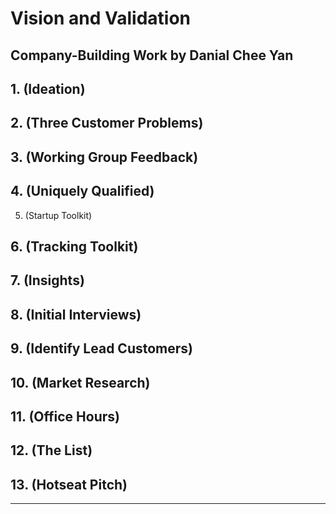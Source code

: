 # Vision and Validation
## Company-Building Work by Danial Chee Yan

## 1. (Ideation)


## 2. (Three Customer Problems)



## 3. (Working Group Feedback)



## 4. (Uniquely Qualified)


5. (Startup Toolkit)



## 6. (Tracking Toolkit)



## 7. (Insights)



## 8. (Initial Interviews)



## 9. (Identify Lead Customers)



## 10. (Market Research)



## 11. (Office Hours)



## 12. (The List)



## 13. (Hotseat Pitch)


---

